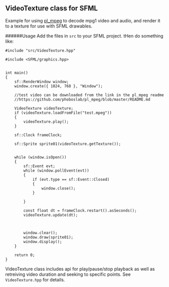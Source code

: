 VideoTexture class for SFML
---------------------------

Example for using [pl_mpeg](https://github.com/phoboslab/pl_mpeg) to decode mpg1 video and audio, and render it to a texture for use with SFML drawables.



######Usage
Add the files in `src` to your SFML project. tHen do something like:

    #include "src/VideoTexture.hpp"

    #include <SFML/graphics.hpp>


    int main()
    {
        sf::RenderWindow window;
        window.create({ 1024, 768 }, "Window");

        //test video can be downloaded from the link in the pl_mpeg readme
        //https://github.com/phoboslab/pl_mpeg/blob/master/README.md

        VideoTexture videoTexture;
        if (videoTexture.loadFromFile("test.mpeg"))
        {
            videoTexture.play();
        }

        sf::Clock frameClock;

        sf::Sprite sprite01(videoTexture.getTexture());


        while (window.isOpen())
        {
            sf::Event evt;
            while (window.pollEvent(evt))
            {
                if (evt.type == sf::Event::Closed)
                {
                    window.close();
                }

            }

            const float dt = frameClock.restart().asSeconds();
            videoTexture.update(dt);



            window.clear();
            window.draw(sprite01);
            window.display();
        }

        return 0;
    }


VideoTexture class includes api for play/pause/stop playback as well as retreiving video duration and seeking to specific points. See `VideoTexture.hpp` for details.
